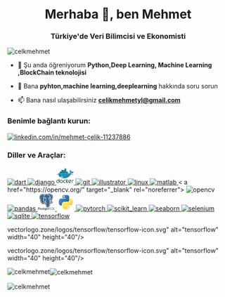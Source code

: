<h1 align="center">Merhaba 👋, ben Mehmet</h1>
<h3 align="center">Türkiye'de Veri Bilimcisi ve Ekonomisti</h3>

<p align="left"> <img src=" https://komarev.com/ghpvc/?username=celkmehmet&label=Profile%20views&color=0e75b6&style=flat" alt="celkmehmet" /> </p>

- 🌱 Şu anda öğreniyorum **Python,Deep Learning, Machine Learning ,BlockChain teknolojisi**

- 💬 Bana **pyhton,machine learning,deeplearning** hakkında soru sorun

- 📫 Bana nasıl ulaşabilirsiniz **celikmehmetyl@gmail.com**

<h3 align="left">Benimle bağlantı kurun:</h3 >
<p hizalama="sol">
<a href="https://linkedin.com/in/linkedin.com/in/mehmet-çelik-11237886" target="blank"><img align="center" src="https://raw.githubusercontent .com/rahuldkjain/github-profile-readme-generator/master/src/images/icons/Social/linked-in-alt.svg" alt="linkedin.com/in/mehmet-çelik-11237886" height="30 " width="40" /></a>
</p>

<h3 align="left">Diller ve Araçlar:</h3>
<p align="left"> <a href="https://dart.dev" target="_blank" rel="noreferrer"> <img src="https://www.vectorlogo.zone/logos/dartlang /dartlang-icon.svg" alt="dart" width="40" height="40"/> </a> <a href="https://www.djangoproject.com/" target="_blank" rel ="noreferrer"> <img src="https://cdn.worldvectorlogo.com/logos/django.svg" alt="django" width="40" height="40"/> </a> <a href ="https://www.docker.com/" target="_blank" rel="noreferrer"> <img src="https://raw.githubusercontent.com/devicons/devicon/master/icons/docker/docker-original-wordmark.svg" alt="docker" width="40" height="40"/> </a> <a href="https:// git-scm.com/" target="_blank" rel="noreferrer"> <img src="https://www.vectorlogo.zone/logos/git-scm/git-scm-icon.svg" alt=" git" width="40" height="40"/> </a> <a href="https://www.adobe.com/in/products/illustrator.html" target="_blank" rel="noreferrer "> <img src="https://www.vectorlogo.zone/logos/adobe_illustrator/adobe_illustrator-icon.svg" alt="illustrator" width="40" height="40"/> </a> <a href="https://www.linux.org/" target="_blank" rel="noreferrer"> <img src="https://raw.githubusercontent.com/devicons/devicon/master/icons/linux/linux-original .svg" alt="linux" width="40" height="40"/> </a> <a href="https://www.mathworks.com/" target="_blank" rel="noreferrer" > <img src="https://upload.wikimedia.org/wikipedia/commons/2/21/Matlab_Logo.png" alt="matlab" width="40" height="40"/> </a> < a href="https://opencv.org/" target="_blank" rel="noreferrer"> <img src="https://www.vectorlogo.zone/logos/opencv/opencv-icon.svg" alt ="opencv" genişlik="40" height="40"/> </a> <a href="https://pandas.pydata.org/" target="_blank" rel="noreferrer"> <img src="https://raw .githubusercontent.com/devicons/devicon/2ae2a900d2f041da66e950e4d48052658d850630/icons/pandas/pandas-original.svg" alt="pandas" width="40" height="40"/> </a> <a href="https:/ /www.postgresql.org" target="_blank" rel="noreferrer"> <img src="https://raw.githubusercontent.com/devicons/devicon/master/icons/postgresql/postgresql-original-wordmark.svg " alt="postgresql" width="40" height="40"/> </a> <a href="https://www.python.org"target="_blank" rel="noreferrer"> <img src="https://raw.githubusercontent.com/devicons/devicon/master/icons/python/python-original.svg" alt="python" width=" 40" height="40"/> </a> <a href="https://pytorch.org/" target="_blank" rel="noreferrer"> <img src="https://www.vectorlogo .zone/logos/pytorch/pytorch-icon.svg" alt="pytorch" width="40" height="40"/> </a> <a href="https://scikit-learn.org/" target="_blank" rel="noreferrer"> <img src="https://upload.wikimedia.org/wikipedia/commons/0/05/Scikit_learn_logo_small.svg" alt="scikit_learn" width="40" height="40"/> </a> <a href="https://seaborn.pydata.org/" target="_blank" rel="noreferrer"> <img src="https://seaborn .pydata.org/_images/logo-mark-lightbg.svg" alt="seaborn" width="40" height="40"/> </a> <a href="https://www.selenium.dev " target="_blank" rel="noreferrer"> <img src="https://raw.githubusercontent.com/detain/svg-logos/780f25886640cef088af994181646db2f6b1a3f8/svg/selenium-logo.svg" alt="selenium" width= "40" height="40"/> </a> <a href="https://www.sqlite.org/" target="_blank" rel="noreferrer"><img src="https://www.vectorlogo.zone/logos/sqlite/sqlite-icon.svg" alt="sqlite" width="40" height="40"/> </a> <a href= "https://www.tensorflow.org" target="_blank" rel="noreferrer"> <img src="https://www.vectorlogo.zone/logos/tensorflow/tensorflow-icon.svg" alt=" tensorflow" genişlik="40" yükseklik="40"/> </a> </p>vectorlogo.zone/logos/tensorflow/tensorflow-icon.svg" alt="tensorflow" width="40" height="40"/> </a> </p>vectorlogo.zone/logos/tensorflow/tensorflow-icon.svg" alt="tensorflow" width="40" height="40"/> </a> </p>

<p><img align="left" src="https://github-readme-stats.vercel.app/api/top-langs?username=celkmehmet&show_icons=true&locale=en&layout=compact" alt="celkmehmet" /> </p>

<p> <img align="center" src="https://github-readme-stats.vercel.app/api?username=celkmehmet&show_icons=true&locale=en" alt="celkmehmet" /> </p>

<p><img align="center" src="https://github-readme-streak-stats.herokuapp.com/?user=celkmehmet&" alt="celkmehmet" /></p>
